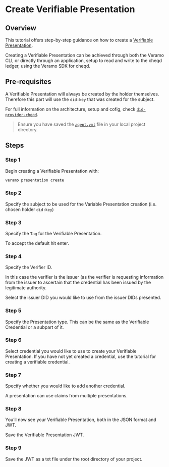 # Create Verifiable Presentation

## Overview

This tutorial offers step-by-step guidance on how to create a [Verifiable Presentation](https://w3c-ccg.github.io/vp-request-spec/).

Creating a Verifiable Presentation can be achieved through both the Veramo CLI, or directly through an application, setup to read and write to the cheqd ledger, using the Veramo SDK for cheqd.

## Pre-requisites

A Verifiable Presentation will always be created by the holder themselves. Therefore this part will use the `did:key` that was created for the subject.

For full information on the architecture, setup and cofig, check [`did-provider-cheqd`](https://github.com/cheqd/did-provider-cheqd).

>Ensure you have saved the [`agent.yml`](https://raw.githubusercontent.com/cheqd/did-provider-cheqd/main/agent.yml) file in your local project directory.

## Steps

### Step 1

Begin creating a Verifiable Presentation with:

```bash
veramo presentation create
```

### Step 2

Specify the subject to be used for the Variable Presentation creation (i.e. chosen holder `did:key`)

### Step 3

Specify the `Tag` for the Verifiable Presentation.

To accept the default hit enter.

### Step 4

Specify the Verifier ID.

In this case the verifier is the issuer (as the verifier is requesting information from the issuer to ascertain that the credential has been issued by the legitimate authority.

Select the issuer DID you would like to use from the issuer DIDs presented.

### Step 5

Specify the Presentation type. This can be the same as the Verifiable Credential or a subpart of it.

### Step 6

Select credential you would like to use to create your Verifiable Presentation. If you have not yet created a credential, use the tutorial for creating a verifiable credential.

### Step 7

Specify whether you would like to add another credential.

A presentation can use claims from multiple presentations.

### Step 8

You’ll now see your Verifiable Presentation, both in the JSON format and JWT.

Save the Verifiable Presentation JWT.  

### Step 9

Save the JWT as a txt file under the root directory of your project.
